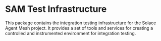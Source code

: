 # SAM Test Infrastructure

This package contains the integration testing infrastructure for the Solace Agent Mesh project. It provides a set of tools and services for creating a controlled and instrumented environment for integration testing.
